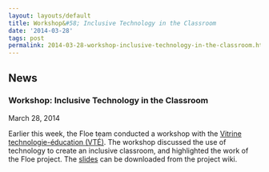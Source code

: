 ```yaml
---
layout: layouts/default
title: Workshop&#58; Inclusive Technology in the Classroom
date: '2014-03-28'
tags: post
permalink: 2014-03-28-workshop-inclusive-technology-in-the-classroom.html
---
```

<article class="floe-content floe-news-item">
                <h2> News </h2>
                <h3>Workshop: Inclusive Technology in the Classroom</h3>
                <time class="floe-date" datetime="2014-03-28">March 28, 2014</time>
                <p>Earlier this week, the Floe team conducted a workshop with the
                    <a href="http://www.vteducation.org/en/articles/step/information-and-communication-technology-integration-post-secondary-education">Vitrine technologie-éducation (VTÉ)</a>.
                    The workshop discussed the use of technology to create an inclusive classroom, and highlighted the work of the Floe project.
                    The <a href="http://wiki.fluidproject.org/download/attachments/1707985/VTE-InclusiveDesign.pdf?version=1&modificationDate=1395849223451&api=v2">slides</a> can be downloaded from the project wiki.
                </p>
            </article>

